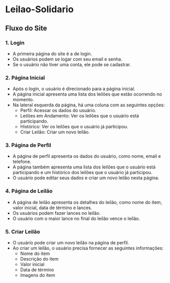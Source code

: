 # Leilao-Solidario

## Fluxo do Site
### 1. Login
* A primeira página do site é a de login.
* Os usuários podem se logar com seu email e senha.
* Se o usuário não tiver uma conta, ele pode se cadastrar.
### 2. Página Inicial
* Após o login, o usuário é direcionado para a página inicial.
* A página inicial apresenta uma lista dos leilões que estão ocorrendo no momento.
* Na lateral esquerda da página, há uma coluna com as seguintes opções:
  * Perfil: Acessar os dados do usuário.
  * Leilões em Andamento: Ver os leilões que o usuário está participando.
  * Histórico: Ver os leilões que o usuário já participou.
  * Criar Leilão: Criar um novo leilão.
### 3. Página de Perfil
* A página de perfil apresenta os dados do usuário, como nome, email e telefone.
* A página também apresenta uma lista dos leilões que o usuário está participando e um histórico dos leilões que o usuário já participou.
* O usuário pode editar seus dados e criar um novo leilão nesta página.
### 4. Página de Leilão
* A página de leilão apresenta os detalhes do leilão, como nome do item, valor inicial, data de término e lances.
* Os usuários podem fazer lances no leilão.
* O usuário com o maior lance no final do leilão vence o leilão.
### 5. Criar Leilão
* O usuário pode criar um novo leilão na página de perfil.
* Ao criar um leilão, o usuário precisa fornecer as seguintes informações:
  * Nome do item
  * Descrição do item
  * Valor inicial
  * Data de término
  * Imagens do item
